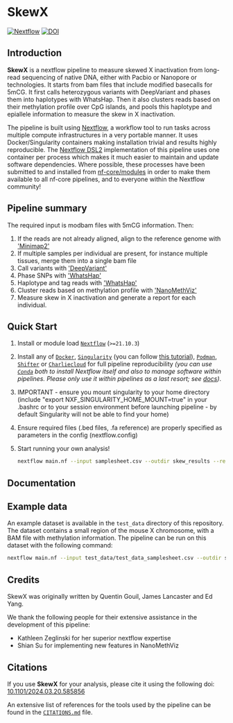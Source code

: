 # SkewX


  [![Nextflow](https://img.shields.io/badge/nextflow-%E2%89%A521.10.3-brightgreen.svg)](https://www.nextflow.io/)
  [![DOI]()](https://doi.org/10.1101/2024.03.20.585856)

## Introduction

**SkewX** is a nextflow pipeline to measure skewed X inactivation from long-read sequencing of native DNA, either with Pacbio or Nanopore or technologies.
It starts from bam files that include modified basecalls for 5mCG. It first calls heterozygous variants with DeepVariant and phases them into haplotypes with WhatsHap. Then it also clusters reads based on their methylation profile over CpG islands, and pools this haplotype and epiallele information to measure the skew in X inactivation.


The pipeline is built using [Nextflow](https://www.nextflow.io), a workflow tool to run tasks across multiple compute infrastructures in a very portable manner. It uses Docker/Singularity containers making installation trivial and results highly reproducible. The [Nextflow DSL2](https://www.nextflow.io/docs/latest/dsl2.html) implementation of this pipeline uses one container per process which makes it much easier to maintain and update software dependencies. Where possible, these processes have been submitted to and installed from [nf-core/modules](https://github.com/nf-core/modules) in order to make them available to all nf-core pipelines, and to everyone within the Nextflow community!

## Pipeline summary

The required input is modbam files with 5mCG information. Then:

1. If the reads are not already aligned, align to the reference genome with ['Minimap2'](https://github.com/lh3/minimap2)
2. If multiple samples per individual are present, for instance multiple tissues, merge them into a single bam file
3. Call variants with ['DeepVariant'](https://github.com/google/deepvariant)
4. Phase SNPs with ['WhatsHap'](https://whatshap.readthedocs.io/en/latest/index.html)
5. Haplotype and tag reads with ['WhatsHap'](https://whatshap.readthedocs.io/en/latest/index.html)
6. Cluster reads based on methylation profile with ['NanoMethViz'](https://www.bioconductor.org/packages/release/bioc/html/NanoMethViz.html)
7. Measure skew in X inactivation and generate a report for each individual.

## Quick Start

1. Install or module load [`Nextflow`](https://www.nextflow.io/docs/latest/getstarted.html#installation) (`>=21.10.3`)

2. Install any of [`Docker`](https://docs.docker.com/engine/installation/), [`Singularity`](https://www.sylabs.io/guides/3.0/user-guide/) (you can follow [this tutorial](https://singularity-tutorial.github.io/01-installation/)), [`Podman`](https://podman.io/), [`Shifter`](https://nersc.gitlab.io/development/shifter/how-to-use/) or [`Charliecloud`](https://hpc.github.io/charliecloud/) for full pipeline reproducibility _(you can use [`Conda`](https://conda.io/miniconda.html) both to install Nextflow itself and also to manage software within pipelines. Please only use it within pipelines as a last resort; see [docs](https://nf-co.re/usage/configuration#basic-configuration-profiles))_.

3. IMPORTANT - ensure you mount singularity to your home directory (include "export NXF_SINGULARITY_HOME_MOUNT=true" in your .bashrc or to your session environment before launching pipeline - by default Singularity will not be able to find your home)

4. Ensure required files (.bed files, .fa reference) are properly specified as parameters in the config (nextflow.config)

5. Start running your own analysis!

   ```bash
   nextflow main.nf --input samplesheet.csv --outdir skew_results --reference chm13v2.0.fa --cgi_bedfile additional_files/CGIs_CHM13v2.0_chrX.bed -profile singularity
   ```

<!-- TO DO: accept phased vcf to skip deepvariant, or accept haplotyped bam to skip deepvariant+whatshap? How to handle that without needing another samplesheet? I could provide haplotyped bams-->


## Documentation

## Example data

An example dataset is available in the `test_data` directory of this repository. The dataset contains a small region of the mouse X chromosome, with a BAM file with methylation information. The pipeline can be run on this dataset with the following command:

```bash
nextflow main.nf --input test_data/test_data_samplesheet.csv --outdir skew_test_results --reference test_data/mm10_chrX.fa --cgi_bedfile additional_files/CGIs_mm38_chrX.bed -profile test
```

## Credits

SkewX was originally written by Quentin Gouil, James Lancaster and Ed Yang.

We thank the following people for their extensive assistance in the development of this pipeline:

- Kathleen Zeglinski for her superior nextflow expertise
- Shian Su for implementing new features in NanoMethViz



## Citations

<!-- TODO nf-core: Add citation for pipeline after first release. Uncomment lines below and update Zenodo doi and badge at the top of this file. -->
If you use  **SkewX** for your analysis, please cite it using the following doi: [10.1101/2024.03.20.585856](https://doi.org/10.1101/2024.03.20.585856)

<!-- TODO nf-core: Add bibliography of tools and data used in your pipeline -->

An extensive list of references for the tools used by the pipeline can be found in the [`CITATIONS.md`](CITATIONS.md) file.
